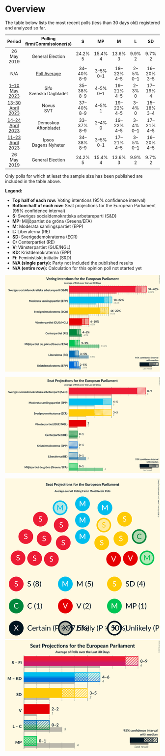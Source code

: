 # Overview

The table below lists the most recent polls (less than 30 days old) registered and analyzed so far.

| Period     | Polling firm/Commissioner(s) | S | MP | M | L | SD | C | V | KD | Fi |
|:----------:|:----------------------------:|:--:|:--:|:--:|:--:|:--:|:--:|:--:|:--:|:--:|
| 26 May 2019 | General Election | 24.2% <br> 5 | 15.4% <br> 4 | 13.6% <br> 3 | 9.9% <br> 2 | 9.7% <br> 2 | 6.5% <br> 1 | 6.3% <br> 1 | 5.9% <br> 1 | 5.5% <br> 1 |
| N/A | [Poll Average](average.html) | 34–40% <br> 8–9 | 3–5% <br> 0–1 | 18–22% <br> 4–5 | 2–5% <br> 0–1 | 16–20% <br> 3–5 | 4–6% <br> 0–1 | 7–10% <br> 2 | 2–5% <br> 0–1 | N/A <br> N/A |
| [1–10 May 2023](2023-05-10-Sifo.html) | Sifo <br> Svenska Dagbladet | 35–38% <br> 8–9 | 4–5% <br> 0–1 | 19–21% <br> 4–5 | 2–3% <br> 0 | 17–19% <br> 4 | 4–5% <br> 0–1 | 7–9% <br> 2 | 3–5% <br> 0–1 | N/A <br> N/A |
| [13–30 April 2023](2023-04-30-Novus.html) | Novus <br> SVT | 37–40% <br> 8–9 | 4–5% <br> 1 | 19–22% <br> 4–5 | 3–4% <br> 0 | 15–18% <br> 3–4 | 4–5% <br> 0–1 | 7–8% <br> 2 | 3–4% <br> 0–1 | N/A <br> N/A |
| [14–24 April 2023](2023-04-24-Demoskop.html) | Demoskop <br> Aftonbladet | 33–37% <br> 8–9 | 2–4% <br> 0 | 19–22% <br> 4–5 | 3–4% <br> 0–1 | 17–21% <br> 4–5 | 4–6% <br> 1 | 7–9% <br> 2 | 3–5% <br> 0–1 | N/A <br> N/A |
| [11–23 April 2023](2023-04-23-Ipsos.html) | Ipsos <br> Dagens Nyheter | 34–38% <br> 8–9 | 3–5% <br> 0–1 | 17–21% <br> 4–5 | 3–5% <br> 0–1 | 16–20% <br> 4–5 | 4–6% <br> 1 | 8–11% <br> 2 | 2–4% <br> 0 | N/A <br> N/A |
| 26 May 2019 | General Election | 24.2% <br> 5 | 15.4% <br> 4 | 13.6% <br> 3 | 9.9% <br> 2 | 9.7% <br> 2 | 6.5% <br> 1 | 6.3% <br> 1 | 5.9% <br> 1 | 5.5% <br> 1 |

Only polls for which at least the sample size has been published are included in the table above.

**Legend:**
+ **Top half of each row:** Voting intentions (95% confidence interval)
+ **Bottom half of each row:** Seat projections for the European Parliament (95% confidence interval)
+ **S:** Sveriges socialdemokratiska arbetareparti (S&D)
+ **MP:** Miljöpartiet de gröna (Greens/EFA)
+ **M:** Moderata samlingspartiet (EPP)
+ **L:** Liberalerna (RE)
+ **SD:** Sverigedemokraterna (ECR)
+ **C:** Centerpartiet (RE)
+ **V:** Vänsterpartiet (GUE/NGL)
+ **KD:** Kristdemokraterna (EPP)
+ **Fi:** Feministiskt initiativ (S&D)
+ **N/A (single party):** Party not included the published results
+ **N/A (entire row):** Calculation for this opinion poll not started yet


![Graph with voting intentions not yet produced](average.png "Voting Intentions")

![Graph with seats not yet produced](average-seats.png "Seats")

![Graph with seating plan not yet produced](average-seating-plan.png "Seating Plan")
![Graph with coalitions seats not yet produced](average-coalitions-seats.png "Coalitions Seats")
